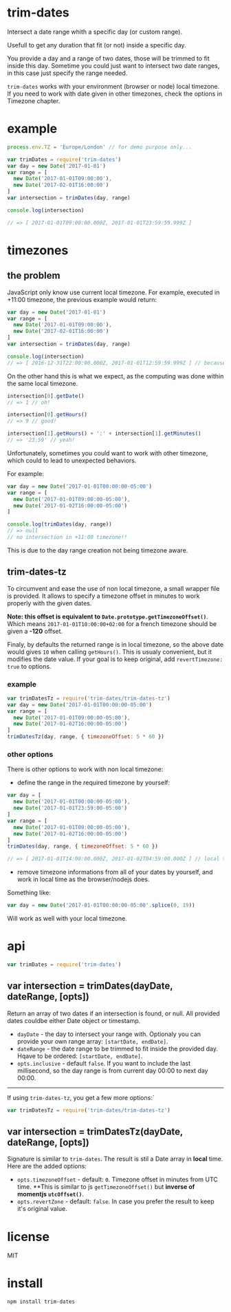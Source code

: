 # trim-dates

Intersect a date range whith a specific day (or custom range).

Usefull to get any duration that fit (or not) inside a specific day.

You provide a day and a range of two dates, those will be trimmed to fit inside this day.
Sometime you could just want to intersect two date ranges, in this case just specify the range needed.

`trim-dates` works with your environment (browser or node) local timezone. If you need to work with date given in other timezones, check the options in Timezone chapter.


# example

``` js
process.env.TZ = 'Europe/London' // for demo purpose only...

var trimDates = require('trim-dates')
var day = new Date('2017-01-01')
var range = [ 
  new Date('2017-01-01T09:00:00'),
  new Date('2017-02-01T16:00:00')
]
var intersection = trimDates(day, range)

console.log(intersection)

// => [ 2017-01-01T09:00:00.000Z, 2017-01-01T23:59:59.999Z ]
```


# timezones

## the problem

JavaScript only know use current local timezone. For example, executed in +11:00 timezone, the previous example would return:

``` js
var day = new Date('2017-01-01')
var range = [ 
  new Date('2017-01-01T09:00:00'),
  new Date('2017-02-01T16:00:00')
]
var intersection = trimDates(day, range)

console.log(intersection)
// => [ 2016-12-31T22:00:00.000Z, 2017-01-01T12:59:59.999Z ] // because this is diplayed in UTC
```

On the other hand this is what we expect, as the computing was done within the same local timezone.

```js
intersection[0].getDate()
// => 1 // oh!

intersection[0].getHours()
// => 9 // good!

intersection[1].getHours() + ':' + intersection[1].getMinutes()
// => '23:59' // yeah!
```

Unfortunately, sometimes you could want to work with other timezone, which could to lead to unexpected behaviors.

For example:

```js
var day = new Date('2017-01-01T00:00:00-05:00')
var range = [
  new Date('2017-01-01T09:00:00-05:00'),
  new Date('2017-01-02T16:00:00-05:00')
]

console.log(trimDates(day, range))
// => null 
// no intersection in +11:00 timezone!!
```

This is due to the day range creation not being timezone aware.


## trim-dates-tz

To circumvent and ease the use of non local timezone, a small wrapper file is provided.
It allows to specify a timezone offset in minutes to work properly with the given dates.

**Note: this offset is equivalent to `Date.prototype.getTimezoneOffset()`**. 
Which means `2017-01-01T10:00:00+02:00` for a french timezone should be given a **-120** offset.

Finaly, by defaults the returned range is in local timezone, so the above date would gives `10` when calling `getHours()`.
This is usualy convenient, but it modifies the date value. If your goal is to keep original, add `revertTimezone: true` to options.


### example

```js
var trimDatesTz = require('trim-dates/trim-dates-tz')
var day = new Date('2017-01-01T00:00:00-05:00')
var range = [
  new Date('2017-01-01T09:00:00-05:00'),
  new Date('2017-01-02T16:00:00-05:00')
]
trimDatesTz(day, range, { timezoneOffset: 5 * 60 })
```


### other options

There is other options to work with non local timezone:


- define the range in the required timezone by yourself:

```js
var day = [
  new Date('2017-01-01T00:00:00-05:00'),
  new Date('2017-01-01T23:59:00-05:00')
]
var range = [
  new Date('2017-01-01T09:00:00-05:00'),
  new Date('2017-01-02T16:00:00-05:00')
]
trimDates(day, range, { timezoneOffset: 5 * 60 })

// => [ 2017-01-01T14:00:00.000Z, 2017-01-02T04:59:00.000Z ] // local timezone anyway, but meaningfull result!
```

- remove timezone informations from all of your dates by yourself, and work in local time as the browser/nodejs does.

Something like:

```js
var day = new Date('2017-01-01T00:00:00-05:00'.splice(0, 19))
```

Will work as well with your local timezone.


# api

```js
var trimDates = require('trim-dates')
```

## var intersection = trimDates(dayDate, dateRange, [opts])

Return an array of two dates if an intersection is found, or null.
All provided dates couldbe either Date object or timestamp.

* `dayDate` - the day to intersect your range with. Optionaly you can provide your own range array: `[startDate, endDate]`.
* `dateRange` - the date range to be trimmed to fit inside the provided day. Hqave to be ordered: `[startDate, endDate]`.
* `opts.inclusive` - default `false`. If you want to include the last millisecond, so the day range is from current day 00:00 to next day 00:00.

---

If using `trim-dates-tz`, you get a few more options:`

```js
var trimDatesTz = require('trim-dates/trim-dates-tz')
```

## var intersection = trimDatesTz(dayDate, dateRange, [opts])

Signature is similar to `trim-dates`. The result is stil a Date array in **local** time.
Here are the added options:

* `opts.timezoneOffset` - default: `0`. Timezone offset in minutes from UTC time. **This is similar to js `getTimezoneOffset()` but **inverse of momentjs `utcOffset()`**.
* `opts.revertZone` - default: `false`. In case you prefer the result to keep it's original value.


# license

MIT


# install

```
npm install trim-dates
```
